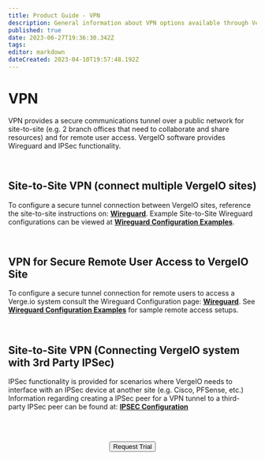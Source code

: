 ```yaml
---
title: Product Guide - VPN
description: General information about VPN options available through VergeIO
published: true
date: 2023-06-27T19:36:30.342Z
tags: 
editor: markdown
dateCreated: 2023-04-10T19:57:48.192Z
---
```


# VPN

VPN provides a secure communications tunnel over a public network for site-to-site (e.g. 2 branch offices that need to collaborate and share resources) and for remote user access. VergeIO software provides Wireguard and IPSec functionality.

<br>



## Site-to-Site VPN (connect multiple VergeIO sites)
To configure a secure tunnel connection between VergeIO sites, reference the site-to-site instructions on: [**Wireguard**](/public/ProductGuide/wireguardconfig).  Example Site-to-Site Wireguard configurations can be viewed at [**Wireguard Configuration Examples**](/public/ProductGuide/wireguard-examples).

<br>

## VPN for Secure Remote User Access to VergeIO Site
To configure a secure tunnel connection for remote users to access a Verge.io system consult the Wireguard Configuration page: [**Wireguard**](/public/ProductGuide/wireguardconfig).  See [**Wireguard Configuration Examples**](/public/ProductGuide/wireguard-examples) for sample remote access setups.

<br>

## Site-to-Site VPN (Connecting VergeIO system with 3rd Party IPSec)
IPSec functionality is provided for scenarios where VergeIO needs to interface with an IPSec device at another site (e.g. Cisco, PFSense, etc.)
Information regarding creating a IPSec peer for a VPN tunnel to a third-party IPSec peer can be found at:  [**IPSEC Configuration**](/public/ProductGuide/IPSEC)

<br>   



<br>

<div style="text-align:center; margin-bottom:5px">

  <a href="https://www.verge.io/test-drive#Demo-Section"><button class="button-cta">Request Trial</button></a>
</div>